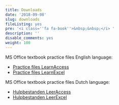 ```yaml
---
title: Downloads
date: '2018-09-08'
slug: downloads
fileListing: yes
pre: '<i class=''fa fa-book''>&nbsp;&nbsp;</i> '
description: ''
disable_comments: yes
weight: 180
---
```


MS Office textbook practice files English language:

-  [Practice files LearnAccess](files/Practicefiles-LearnAccess.zip)
-  [Practice files LearnExcel](files/Practicefiles-LearnExcel.zip)

MS Office textbook practice files Dutch language:

-  [Hulpbestanden LeerAccess](files/Hulpbestanden-LeerAccess.zip)
-  [Hulpbestanden LeerExcel](files/Hulpbestanden-LeerExcel.zip)